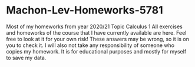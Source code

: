 # Machon-Lev-Homeworks-5781
Most of my homeworks from year 2020/21
Topic Calculus 1
All exercises and homeworks of the course that I have currently available are here.
Feel free to look at it for your own risk!
These answers may be wrong, so it is on you to check it.
I will also not take any responsibility of someone who copies my homework.
It is for educational purposes and mostly for myself to save my data.
